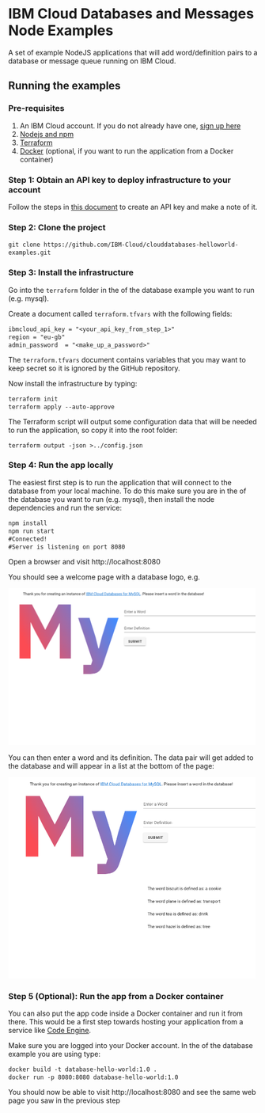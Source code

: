 # IBM Cloud Databases and Messages Node Examples

A set of example NodeJS applications that will add word/definition pairs to a database or message queue running on IBM Cloud.

## Running the examples

### Pre-requisites

1. An IBM Cloud account. If you do not already have one, [sign up here](https://cloud.ibm.com/registration)
2. [Nodejs and npm](https://docs.npmjs.com/downloading-and-installing-node-js-and-npm)
3. [Terraform](https://www.terraform.io/downloads.html)
4. [Docker](https://docs.docker.com/get-docker/) (optional, if you want to run the application from a Docker container)


### Step 1: Obtain an API key to deploy infrastructure to your account

Follow the steps in [this document](https://cloud.ibm.com/docs/account?topic=account-userapikey&interface=ui#create_user_key) to create an API key and make a note of it.

### Step 2: Clone the project 
```
git clone https://github.com/IBM-Cloud/clouddatabases-helloworld-examples.git
```

### Step 3: Install the infrastructure

Go into the `terraform` folder in the <directory> of the database example you want to run (e.g. mysql).

Create a document called `terraform.tfvars` with the following fields: 
```
ibmcloud_api_key = "<your_api_key_from_step_1>"
region = "eu-gb"
admin_password  = "<make_up_a_password>"
```

The `terraform.tfvars` document contains variables that you may want to keep secret so it is ignored by the GitHub repository.

Now install the infrastructure by typing:

```
terraform init 
terraform apply --auto-approve
```

The Terraform script will output some configuration data that will be needed to run the application, so copy it into the root folder:

```
terraform output -json >../config.json
```

### Step 4: Run the app locally

The easiest first step is to run the application that will connect to the database from your local machine. To do this make sure you are in the <folder> of the database you want to run (e.g. mysql), then install the node dependencies and run the service:

```
npm install
npm run start
#Connected!
#Server is listening on port 8080
```

Open a browser and visit http://localhost:8080

You should see a welcome page with a database logo, e.g. 

<img src="assets/image.png" alt="homepage" width="500"/>



You can then enter a word and its definition. The data pair will get added to the database and will appear in a list at the bottom of the page:


<img src="assets/list.png" alt="list" width="500"/>

<br>

### Step 5 (Optional): Run the app from a Docker container

You can also put the app code inside a Docker container and run it from there. This would be a first step towards hosting your application from a service like [Code Engine](https://www.ibm.com/cloud/code-engine).

Make sure you are logged into your Docker account. In the <directory> of the database example you are using type:

```
docker build -t database-hello-world:1.0 . 
docker run -p 8080:8080 database-hello-world:1.0
```

You should now be able to visit  http://localhost:8080 and see the same web page you saw in the previous step
